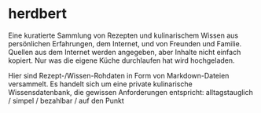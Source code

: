 # herdbert

Eine kuratierte Sammlung von Rezepten und kulinarischem Wissen aus persönlichen Erfahrungen, dem Internet, und von Freunden und Familie. Quellen aus dem Internet werden angegeben, aber Inhalte nicht einfach kopiert. Nur was die eigene Küche durchlaufen hat wird hochgeladen.

Hier sind Rezept-/Wissen-Rohdaten in Form von Markdown-Dateien versammelt. Es handelt sich um eine private kulinarische Wissensdatenbank, die gewissen Anforderungen entspricht: alltagstauglich / simpel / bezahlbar / auf den Punkt
